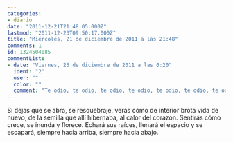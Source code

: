 ```yaml
---
categories:
- diario
date: "2011-12-21T21:48:05.000Z"
lastmod: "2011-12-23T09:50:17.000Z"
title: "Miércoles, 21 de diciembre de 2011 a las 21:48"
comments: 1
id: 1324504085
commentList:
- date: "Viernes, 23 de diciembre de 2011 a las 0:20"
  ident: "2"
  user: ""
  color: ""
  comment: "Te odio, te odio, te odio, te odio, te odio, te odio, te odio, te odio, te odio, te odio, te odio, te odio, te odio, te odio, te odio, te odio, te odio, te odio, te odio, te odio, te odio, te odio, te odio, te odio, te odio, te odio, te odio, te odio, te odio, te odio, te odio, te odio, te odio, te odio, te odio, te odio, te odio, te odio, te odio, te odio, te odio, te odio, te odio, te odio, te odio, te odio, te odio, te odio, te odio, te odio, te odio, te odio, te odio, te odio, te odio, te odio, te odio, te odio, te odio, te odio, te odio, te odio, te odio, te odio, te odio, te odio, te odio, te odio, te odio, te odio, te odio, te odio, te odio, te odio, te odio, te odio, te odio, te odio, te odio, te odio, te odio, te odio, te odio, te odio, te odio, te odio, te odio, te odio, te odio, te odio, te odio, te odio, te odio, te odio, te odio, te odio, te odio, te odio, te odio, te odio, te odio, te odio, te odio, te odio, te odio, te odio, te odio, te odio, te odio, te odio, te odio, te odio, te odio, te odio, te odio, te odio, te odio, te odio, te odio, te odio, te odio, te odio, te odio, te odio, te odio, te odio, te odio, te odio, te odio, te odio, te odio, te odio, te odio, te odio, te odio, te odio, te odio, te odio, te odio, te odio, te odio, te odio, te odio, te odio, te odio, te odio, te odio, te odio, te odio, te odio, te odio, te odio, te odio, te odio, te odio, te odio, te odio."
---
```


Si dejas que se abra, se resquebraje, verás cómo de interior brota vida de nuevo, de la semilla que allí hibernaba, al calor del corazón. Sentirás cómo crece, se inunda y florece. Echará sus raíces, llenará el espacio y se escapará, siempre hacia arriba, siempre hacia abajo.